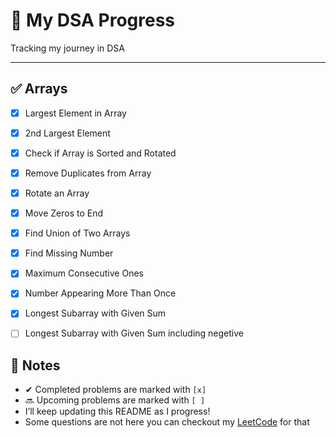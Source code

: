 # 📘 My DSA Progress

Tracking my journey in DSA  

---

## ✅ Arrays

- [x] Largest Element in Array  
- [x] 2nd Largest Element  
- [x] Check if Array is Sorted and Rotated  
- [x] Remove Duplicates from Array  
- [x] Rotate an Array  
- [x] Move Zeros to End  
- [x] Find Union of Two Arrays  
- [x] Find Missing Number  
- [x] Maximum Consecutive Ones  
- [x] Number Appearing More Than Once  
- [x] Longest Subarray with Given Sum  
- [ ] Longest Subarray with Given Sum including negetive


## 📌 Notes
- ✔ Completed problems are marked with `[x]`  
- 🔜 Upcoming problems are marked with `[ ]`  
- I’ll keep updating this README as I progress!  
- Some questions are not here you can checkout my [LeetCode](https://leetcode.com/u/i5aaU9r6QC/)  for that 